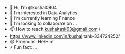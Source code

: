 - 👋 Hi, I’m @kushal0804
- 👀 I’m interested in Data Analytics
- 🌱 I’m currently learning Finance
- 💞️ I’m looking to collaborate on ...
- 📫 How to reach kushaltank63@gmail.com /
- https://www.linkedin.com/in/kushal tank-334724252/
- 😄 Pronouns: He/Him
- ⚡ Fun fact: ...

<!---
kushal0804/kushal0804 is a ✨ special ✨ repository because its `README.md` (this file) appears on your GitHub profile.
You can click the Preview link to take a look at your changes.
--->
